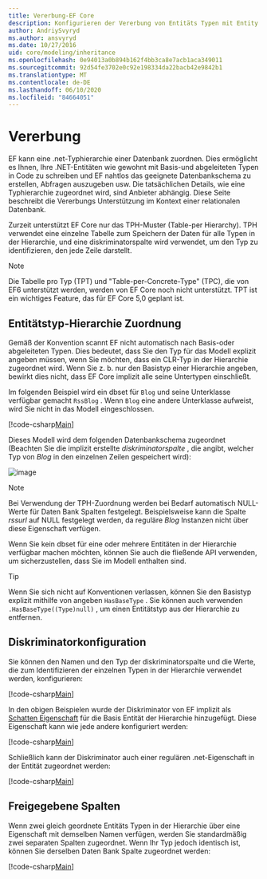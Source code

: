 ```yaml
---
title: Vererbung-EF Core
description: Konfigurieren der Vererbung von Entitäts Typen mit Entity Framework Core
author: AndriySvyryd
ms.author: ansvyryd
ms.date: 10/27/2016
uid: core/modeling/inheritance
ms.openlocfilehash: 0e94013a0b894b162f4bb3ca8e7acb1aca349011
ms.sourcegitcommit: 92d54fe3702e0c92e198334da22bacb42e9842b1
ms.translationtype: MT
ms.contentlocale: de-DE
ms.lasthandoff: 06/10/2020
ms.locfileid: "84664051"
---
```

# <a name="inheritance"></a>Vererbung

EF kann eine .net-Typhierarchie einer Datenbank zuordnen. Dies ermöglicht es Ihnen, Ihre .NET-Entitäten wie gewohnt mit Basis-und abgeleiteten Typen in Code zu schreiben und EF nahtlos das geeignete Datenbankschema zu erstellen, Abfragen auszugeben usw. Die tatsächlichen Details, wie eine Typhierarchie zugeordnet wird, sind Anbieter abhängig. Diese Seite beschreibt die Vererbungs Unterstützung im Kontext einer relationalen Datenbank.

Zurzeit unterstützt EF Core nur das TPH-Muster (Table-per Hierarchy). TPH verwendet eine einzelne Tabelle zum Speichern der Daten für alle Typen in der Hierarchie, und eine diskriminatorspalte wird verwendet, um den Typ zu identifizieren, den jede Zeile darstellt.

> [!NOTE]
> Die Tabelle pro Typ (TPT) und "Table-per-Concrete-Type" (TPC), die von EF6 unterstützt werden, werden von EF Core noch nicht unterstützt. TPT ist ein wichtiges Feature, das für EF Core 5,0 geplant ist.

## <a name="entity-type-hierarchy-mapping"></a>Entitätstyp-Hierarchie Zuordnung

Gemäß der Konvention scannt EF nicht automatisch nach Basis-oder abgeleiteten Typen. Dies bedeutet, dass Sie den Typ für das Modell explizit angeben müssen, wenn Sie möchten, dass ein CLR-Typ in der Hierarchie zugeordnet wird. Wenn Sie z. b. nur den Basistyp einer Hierarchie angeben, bewirkt dies nicht, dass EF Core implizit alle seine Untertypen einschließt.

Im folgenden Beispiel wird ein dbset für `Blog` und seine Unterklasse verfügbar gemacht `RssBlog` . Wenn `Blog` eine andere Unterklasse aufweist, wird Sie nicht in das Modell eingeschlossen.

[!code-csharp[Main](../../../samples/core/Modeling/Conventions/InheritanceDbSets.cs?name=InheritanceDbSets&highlight=3-4)]

Dieses Modell wird dem folgenden Datenbankschema zugeordnet (Beachten Sie die implizit erstellte *diskriminatorspalte* , die angibt, welcher Typ von *Blog* in den einzelnen Zeilen gespeichert wird):

![image](_static/inheritance-tph-data.png)

>[!NOTE]
> Bei Verwendung der TPH-Zuordnung werden bei Bedarf automatisch NULL-Werte für Daten Bank Spalten festgelegt. Beispielsweise kann die Spalte *rssurl* auf NULL festgelegt werden, da reguläre *Blog* Instanzen nicht über diese Eigenschaft verfügen.

Wenn Sie kein dbset für eine oder mehrere Entitäten in der Hierarchie verfügbar machen möchten, können Sie auch die fließende API verwenden, um sicherzustellen, dass Sie im Modell enthalten sind.

> [!TIP]
> Wenn Sie sich nicht auf Konventionen verlassen, können Sie den Basistyp explizit mithilfe von angeben `HasBaseType` . Sie können auch verwenden `.HasBaseType((Type)null)` , um einen Entitätstyp aus der Hierarchie zu entfernen.

## <a name="discriminator-configuration"></a>Diskriminatorkonfiguration

Sie können den Namen und den Typ der diskriminatorspalte und die Werte, die zum Identifizieren der einzelnen Typen in der Hierarchie verwendet werden, konfigurieren:

[!code-csharp[Main](../../../samples/core/Modeling/FluentAPI/DiscriminatorConfiguration.cs?name=DiscriminatorConfiguration&highlight=4-6)]

In den obigen Beispielen wurde der Diskriminator von EF implizit als [Schatten Eigenschaft](xref:core/modeling/shadow-properties) für die Basis Entität der Hierarchie hinzugefügt. Diese Eigenschaft kann wie jede andere konfiguriert werden:

[!code-csharp[Main](../../../samples/core/Modeling/FluentAPI/DiscriminatorPropertyConfiguration.cs?name=DiscriminatorPropertyConfiguration&highlight=4-5)]

Schließlich kann der Diskriminator auch einer regulären .net-Eigenschaft in der Entität zugeordnet werden:

[!code-csharp[Main](../../../samples/core/Modeling/FluentAPI/NonShadowDiscriminator.cs?name=NonShadowDiscriminator&highlight=4)]

## <a name="shared-columns"></a>Freigegebene Spalten

Wenn zwei gleich geordnete Entitäts Typen in der Hierarchie über eine Eigenschaft mit demselben Namen verfügen, werden Sie standardmäßig zwei separaten Spalten zugeordnet. Wenn Ihr Typ jedoch identisch ist, können Sie derselben Daten Bank Spalte zugeordnet werden:

[!code-csharp[Main](../../../samples/core/Modeling/FluentAPI/SharedTPHColumns.cs?name=SharedTPHColumns&highlight=9,13)]

